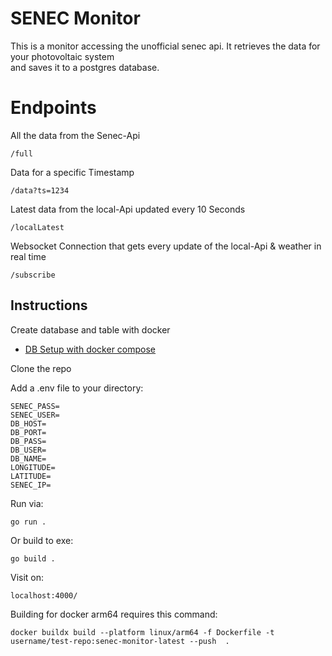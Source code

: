 # SENEC Monitor
This is a monitor accessing the unofficial senec api.
It retrieves the data for your photovoltaic system  
and saves it to a postgres database.  

# Endpoints

All the data from the Senec-Api
```
/full 
```

Data for a specific Timestamp
```
/data?ts=1234
```

Latest data from the local-Api updated every 10 Seconds
```
/localLatest 
```

Websocket Connection that gets every update of the local-Api & weather in real time
```
/subscribe
```



## Instructions

Create database and table with docker
- [DB Setup with docker compose](https://github.com/zvup/senec-monitor-db)


Clone the repo


Add a .env file to your directory:

    SENEC_PASS=
    SENEC_USER=
    DB_HOST=
    DB_PORT=
    DB_PASS=
    DB_USER=
    DB_NAME= 
    LONGITUDE=
    LATITUDE=
    SENEC_IP=

Run via:

    go run .

Or build to exe:
    
    go build .

Visit on:
```shell
localhost:4000/
```

Building for docker arm64 requires this command:
```shell
docker buildx build --platform linux/arm64 -f Dockerfile -t username/test-repo:senec-monitor-latest --push  .
```



